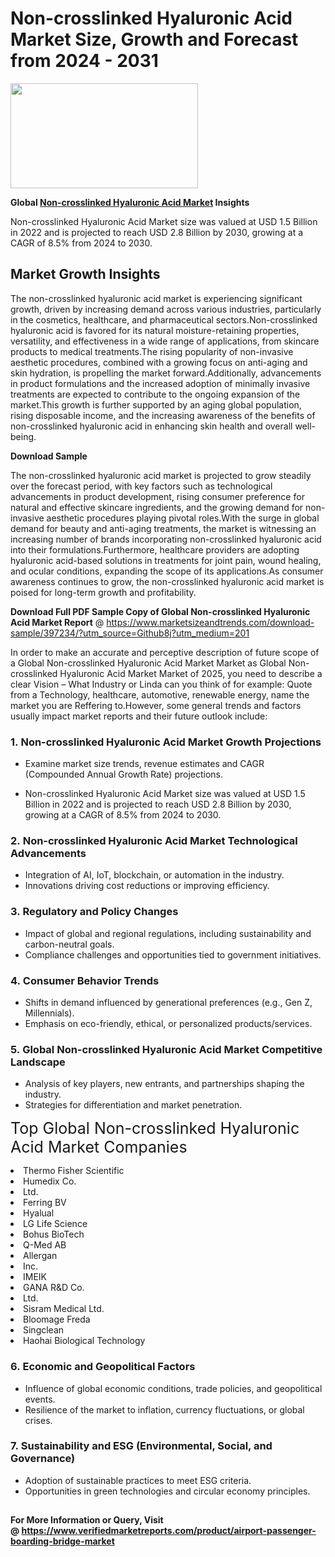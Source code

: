 <H1>Non-crosslinked Hyaluronic Acid Market Size, Growth and Forecast from 2024 - 2031</H1><img class="aligncenter size-medium wp-image-584254" src="https://thirdeyenews.in/wp-content/uploads/2024/09/Global-Market-Research-300x168.jpeg" alt="" width="300" height="168" /><p><strong>Global&nbsp;<a href="https://www.marketsizeandtrends.com/download-sample/397234/?utm_source=Github8j?utm_medium=201">Non-crosslinked Hyaluronic Acid Market</a> Insights</strong></p><p>Non-crosslinked Hyaluronic Acid Market size was valued at USD 1.5 Billion in 2022 and is projected to reach USD 2.8 Billion by 2030, growing at a CAGR of 8.5% from 2024 to 2030.</p><p><h2>Market Growth Insights</h2> <p>The non-crosslinked hyaluronic acid market is experiencing significant growth, driven by increasing demand across various industries, particularly in the cosmetics, healthcare, and pharmaceutical sectors.Non-crosslinked hyaluronic acid is favored for its natural moisture-retaining properties, versatility, and effectiveness in a wide range of applications, from skincare products to medical treatments.The rising popularity of non-invasive aesthetic procedures, combined with a growing focus on anti-aging and skin hydration, is propelling the market forward.Additionally, advancements in product formulations and the increased adoption of minimally invasive treatments are expected to contribute to the ongoing expansion of the market.This growth is further supported by an aging global population, rising disposable income, and the increasing awareness of the benefits of non-crosslinked hyaluronic acid in enhancing skin health and overall well-being.</p> <p><strong>Download Sample</strong></p> <p>The non-crosslinked hyaluronic acid market is projected to grow steadily over the forecast period, with key factors such as technological advancements in product development, rising consumer preference for natural and effective skincare ingredients, and the growing demand for non-invasive aesthetic procedures playing pivotal roles.With the surge in global demand for beauty and anti-aging treatments, the market is witnessing an increasing number of brands incorporating non-crosslinked hyaluronic acid into their formulations.Furthermore, healthcare providers are adopting hyaluronic acid-based solutions in treatments for joint pain, wound healing, and ocular conditions, expanding the scope of its applications.As consumer awareness continues to grow, the non-crosslinked hyaluronic acid market is poised for long-term growth and profitability.</p> <p><span class=""><strong>Download Full PDF Sample Copy of Global Non-crosslinked Hyaluronic Acid Market Report</strong> @ <a href="https://www.marketsizeandtrends.com/download-sample/397234/?utm_source=Github8j?utm_medium=201" target="_blank">https://www.marketsizeandtrends.com/download-sample/397234/?utm_source=Github8j?utm_medium=201</a></span></p><p>In order to make an accurate and perceptive description of future scope of a Global&nbsp;Non-crosslinked Hyaluronic Acid Market Market as Global&nbsp;Non-crosslinked Hyaluronic Acid Market Market of 2025, you need to describe a clear Vision &ndash; What Industry or Linda can you think of for example: Quote from a Technology, healthcare, automotive, renewable energy, name the market you are Reffering to.However, some general trends and factors usually impact market reports and their future outlook include:</p><h3>1.&nbsp;<strong>Non-crosslinked Hyaluronic Acid Market Growth Projections</strong></h3><ul><li>Examine market size trends, revenue estimates and CAGR (Compounded Annual Growth Rate) projections.</li><li><p>Non-crosslinked Hyaluronic Acid Market size was valued at USD 1.5 Billion in 2022 and is projected to reach USD 2.8 Billion by 2030, growing at a CAGR of 8.5% from 2024 to 2030.</p></li></ul><h3>2.&nbsp;<strong>Non-crosslinked Hyaluronic Acid Market Technological Advancements</strong></h3><ul><li>Integration of AI, IoT, blockchain, or automation in the industry.</li><li>Innovations driving cost reductions or improving efficiency.</li></ul><h3>3.&nbsp;<strong>Regulatory and Policy Changes</strong></h3><ul><li>Impact of global and regional regulations, including sustainability and carbon-neutral goals.</li><li>Compliance challenges and opportunities tied to government initiatives.</li></ul><h3>4.&nbsp;<strong>Consumer Behavior Trends</strong></h3><ul><li>Shifts in demand influenced by generational preferences (e.g., Gen Z, Millennials).</li><li>Emphasis on eco-friendly, ethical, or personalized products/services.</li></ul><h3>5.&nbsp;<strong>Global Non-crosslinked Hyaluronic Acid Market Competitive Landscape</strong></h3><ul><li>Analysis of key players, new entrants, and partnerships shaping the industry.</li><li>Strategies for differentiation and market penetration.</li></ul><p data-pm-slice="1 1 []"><span style="color: inherit; font-family: inherit; font-size: 25px;">Top Global Non-crosslinked Hyaluronic Acid Market Companies</span></p><div class="" data-test-id=""><p><li>Thermo Fisher Scientific</li><li> Humedix Co.</li><li> Ltd.</li><li> Ferring BV</li><li> Hyalual</li><li> LG Life Science</li><li> Bohus BioTech</li><li> Q-Med AB</li><li> Allergan</li><li> Inc.</li><li> IMEIK</li><li> GANA R&D Co.</li><li> Ltd.</li><li> Sisram Medical Ltd.</li><li> Bloomage Freda</li><li> Singclean</li><li> Haohai Biological Technology</li></p></div><h3>6.&nbsp;<strong>Economic and Geopolitical Factors</strong></h3><ul><li>Influence of global economic conditions, trade policies, and geopolitical events.</li><li>Resilience of the market to inflation, currency fluctuations, or global crises.</li></ul><h3>7.&nbsp;<strong>Sustainability and ESG (Environmental, Social, and Governance)</strong></h3><ul><li>Adoption of sustainable practices to meet ESG criteria.</li><li>Opportunities in green technologies and circular economy principles.</li></ul><h2><strong style="font-size: 14px;">For More Information or Query, Visit @&nbsp;</strong><a style="background-color: #ffffff; font-size: 14px;" href="https://www.marketsizeandtrends.com/report/non-crosslinked-hyaluronic-acid-market/" target="_blank">https://www.verifiedmarketreports.com/product/airport-passenger-boarding-bridge-market</a></h2>